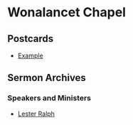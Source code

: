 <link rel="stylesheet" type="text/css" media="all" href="https://github.com/puck78/wonalancet-chapel/blob/master/assets/wuc.css" />
<div style='display:inline><img src="https://github.com/puck78/wonalancet-chapel/blob/master/images/Chapel%20Cover%20Image%20-%20icon%20-%2050%20percent.jpg" /></div>
<div style='display:inline'>
<h1 id='right'>Wonalancet Chapel</h1> 
<h2>Postcards</h2>
<ul>
 <li>
  <a href="www.example.com">Example</a>
 </li>
</ul>
 
<h2>Sermon Archives</h2>
<h3>Speakers and Ministers</h3>
<ul>
 <li>
  <a href="https://github.com/puck78/wonalancet-chapel/tree/master/sermons/Lester%20Ralph">Lester Ralph</a>
 </li>
</ul>
</div>
 








